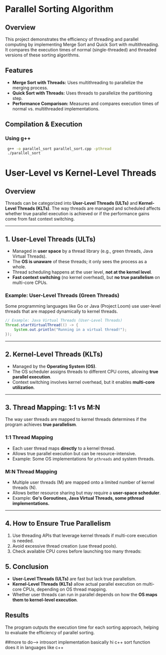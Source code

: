 # Parallel Sorting Algorithm

## Overview
This project demonstrates the efficiency of threading and parallel computing by implementing Merge Sort and Quick Sort with multithreading. It compares the execution times of normal (single-threaded) and threaded versions of these sorting algorithms.

## Features
- **Merge Sort with Threads:** Uses multithreading to parallelize the merging process.
- **Quick Sort with Threads:** Uses threads to parallelize the partitioning step.
- **Performance Comparison:** Measures and compares execution times of normal vs. multithreaded implementations.


## Compilation & Execution
### Using g++
```sh
 g++ -o parallel_sort parallel_sort.cpp -pthread
 ./parallel_sort
```

# User-Level vs Kernel-Level Threads

## Overview
Threads can be categorized into **User-Level Threads (ULTs)** and **Kernel-Level Threads (KLTs)**. The way threads are managed and scheduled affects whether true parallel execution is achieved or if the performance gains come from fast context switching.

---

## 1. User-Level Threads (ULTs)
- Managed in **user space** by a thread library (e.g., green threads, Java Virtual Threads).
- The **OS is unaware** of these threads; it only sees the process as a whole.
- Thread scheduling happens at the user level, **not at the kernel level**.
- **Fast context switching** (no kernel overhead), but **no true parallelism** on multi-core CPUs.

### **Example: User-Level Threads (Green Threads)**
Some programming languages like Go or Java (Project Loom) use user-level threads that are mapped dynamically to kernel threads.

```java
// Example: Java Virtual Threads (User-Level Threads)
Thread.startVirtualThread(() -> {
    System.out.println("Running in a virtual thread!");
});
```

---

## 2. Kernel-Level Threads (KLTs)
- Managed by the **Operating System (OS)**.
- The OS scheduler assigns threads to different CPU cores, allowing **true parallel execution**.
- Context switching involves kernel overhead, but it enables **multi-core utilization**.

---

## 3. Thread Mapping: 1:1 vs M:N
The way user threads are mapped to kernel threads determines if the program achieves **true parallelism**.

### **1:1 Thread Mapping**
- Each user thread maps **directly** to a kernel thread.
- Allows true parallel execution but can be resource-intensive.
- Example: Some OS implementations for `pthreads` and system threads.

### **M:N Thread Mapping**
- Multiple user threads (M) are mapped onto a limited number of kernel threads (N).
- Allows better resource sharing but may require a **user-space scheduler**.
- Example: **Go's Goroutines, Java Virtual Threads, some pthread implementations.**

---

## 4. How to Ensure True Parallelism
1. Use threading APIs that leverage kernel threads if multi-core execution is needed.
2. Avoid excessive thread creation (use thread pools).
3. Check available CPU cores before launching too many threads:

## 5. Conclusion
- **User-Level Threads (ULTs)** are fast but lack true parallelism.
- **Kernel-Level Threads (KLTs)** allow actual parallel execution on multi-core CPUs, depending on OS thread mapping.
- Whether user threads can run in parallel depends on how the **OS maps them to kernel-level execution**.


## Results
The program outputs the execution time for each sorting approach, helping to evaluate the efficiency of parallel sorting.



##more to do-->
introsort implementation basically hi c++ sort function does it in languages like c++
